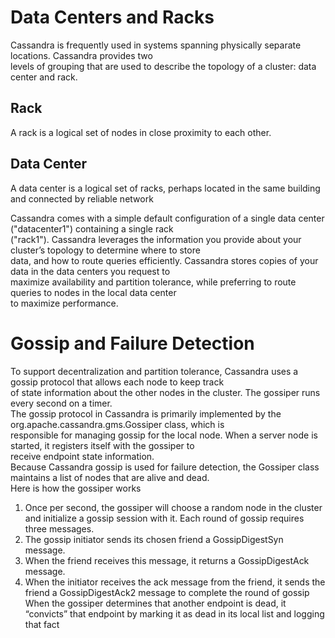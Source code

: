 # Data Centers and Racks
Cassandra is frequently used in systems spanning physically separate locations. Cassandra provides two  
levels of grouping that are used to describe the topology of a cluster: data center and rack.
## Rack
A rack is a logical set of nodes in close proximity to each other.
## Data Center
A data center is a logical set of racks, perhaps located in the same building and connected by reliable network

Cassandra comes with a simple default configuration of a single data center ("datacenter1") containing a single rack  
("rack1"). Cassandra leverages the information you provide about your cluster’s topology to determine where to store  
data, and how to route queries efficiently. Cassandra stores copies of your data in the data centers you request to  
maximize availability and partition tolerance, while preferring to route queries to nodes in the local data center  
to maximize performance.

# Gossip and Failure Detection
To support decentralization and partition tolerance, Cassandra uses a gossip protocol that allows each node to keep track  
of state information about the other nodes in the cluster. The gossiper runs every second on a timer.  
The gossip protocol in Cassandra is primarily implemented by the org.apache.cassandra.gms.Gossiper class, which is  
responsible for managing gossip for the local node. When a server node is started, it registers itself with the gossiper to    
receive endpoint state information.  
Because Cassandra gossip is used for failure detection, the Gossiper class maintains a list of nodes that are alive and dead.  
Here is how the gossiper works
1. Once per second, the gossiper will choose a random node in the cluster and initialize a gossip session with it. Each round of gossip requires three messages.
2. The gossip initiator sends its chosen friend a GossipDigestSyn message.
3. When the friend receives this message, it returns a GossipDigestAck message.
4. When the initiator receives the ack message from the friend, it sends the friend a GossipDigestAck2 message to complete the round of gossip
When the gossiper determines that another endpoint is dead, it “convicts” that endpoint by marking it as dead in its local list and logging that fact
